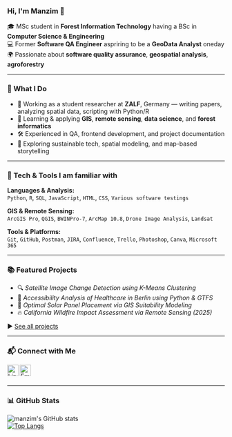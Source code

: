 ### Hi, I'm Manzim 👋

🎓 MSc student in **Forest Information Technology** having a BSc in **Computer Science & Engineering**  
💻 Former **Software QA Engineer** aspriring to be a **GeoData Analyst** oneday  
🌍 Passionate about **software quality assurance**, **geospatial analysis**, **agroforestry**   

---

### 🚀 What I Do

- 🔬 Working as a student researcher at **ZALF**, Germany — writing papers, analyzing spatial data, scripting with Python/R  
- 🌱 Learning & applying **GIS**, **remote sensing**, **data science**, and **forest informatics**
- 🛠️ Experienced in QA, frontend development, and project documentation  
- 🧠 Exploring sustainable tech, spatial modeling, and map-based storytelling  

---

### 💼 Tech & Tools I am familiar with

**Languages & Analysis:**  
`Python`, `R`, `SQL`, `JavaScript`, `HTML`, `CSS`, `Various software testings`

**GIS & Remote Sensing:**  
`ArcGIS Pro`, `QGIS`, `BWINPro-7`, `ArcMap 10.8`, `Drone Image Analysis`, `Landsat`

**Tools & Platforms:**  
`Git`, `GitHub`, `Postman`, `JIRA`, `Confluence`, `Trello`, `Photoshop`, `Canva`, `Microsoft 365`

---

### 📚 Featured Projects
- 🔍 *Satellite Image Change Detection using K-Means Clustering*  
- 🧭 *Accessibility Analysis of Healthcare in Berlin using Python & GTFS*  
- 🌳 *Optimal Solar Panel Placement via GIS Suitability Modeling*  
- 🔥 *California Wildfire Impact Assessment via Remote Sensing (2025)*  

▶️ [See all projects](https://github.com/manzim?tab=repositories)

---

### 📬 Connect with Me

<a href="https://www.linkedin.com/in/ahmed-manzim-ridwan/">
  <img align="left" alt="LinkedIN" width="26px" src="https://cdn-icons-png.flaticon.com/512/174/174857.png" />
</a>
<a href="mailto:manzim.ridwan@gmail.com">
  <img align="left" alt="Email" width="26px" src="https://cdn-icons-png.flaticon.com/512/561/561127.png" />
</a>

<br />
<br />

---

### 📊 GitHub Stats

![manzim's GitHub stats](https://github-readme-stats.vercel.app/api?username=manzim&theme=material-palenight&show_icons=true)  
[![Top Langs](https://github-readme-stats.vercel.app/api/top-langs/?username=manzim&layout=compact)](https://github.com/anuraghazra/github-readme-stats)
